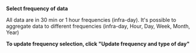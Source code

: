 **Select frequency of data**

All data are in 30 min or 1 hour frequencies (infra-day).
It's possible to aggregate data to different frequencies (infra-day, Hour, Day, Week, Month, Year)

**To update frequency selection, click "Update frequency and type of day"**
